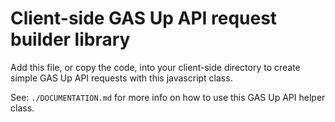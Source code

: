 # Client-side GAS Up API request builder library
Add this file, or copy the code, into your client-side directory to create simple GAS Up API requests with this javascript class.

See: `./DOCUMENTATION.md` for more info on how to use this GAS Up API helper class.  
